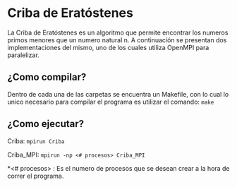 # Criba de Eratóstenes
La Criba de Eratóstenes es un algoritmo que permite encontrar los numeros primos menores que un numero natural n. A continuación se presentan dos implementaciones del mismo, uno de los cuales utiliza OpenMPI para paralelizar.

## ¿Como compilar?
Dentro de cada una de las carpetas se encuentra un Makefile, con lo cual lo unico necesario para compilar el programa es utilizar el comando:
          `make`

## ¿Como ejecutar?
Criba:
    `mpirun Criba`

Criba_MPI:
  `mpirun -np <# procesos> Criba_MPI`

*<# procesos> : Es el numero de procesos que se desean crear a la hora de correr el programa.
